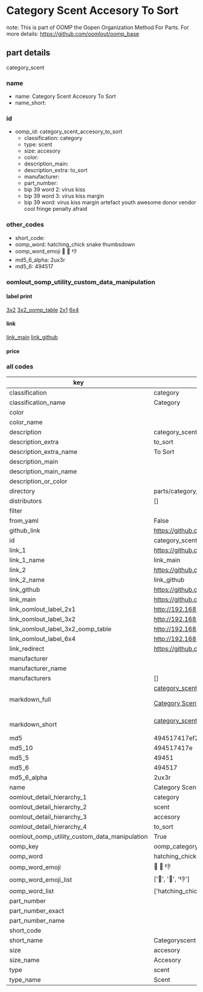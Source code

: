 # Category Scent Accesory To Sort  

note: This is part of OOMP the Oopen Organization Method For Parts. For more details: https://github.com/oomlout/oomp_base

##  part details
  



category_scent



### name
* name: Category Scent Accesory To Sort
* name_short: 
### id
* oomp_id: category_scent_accesory_to_sort
  * classification: category
  * type: scent
  * size: accesory
  * color: 
  * description_main: 
  * description_extra: to_sort
  * manufacturer: 
  * part_number: 
  * bip 39 word 2: virus kiss
  * bip 39 word 3: virus kiss margin
  * bip 39 word: virus kiss margin artefact youth awesome donor vendor cool fringe penalty afraid

### other_codes
* short_code: 
* oomp_word: hatching_chick snake thumbsdown
* oomp_word_emoji :hatching_chick: :snake: :thumbsdown:
* md5_6_alpha: 2ux3r
* md5_6: 494517






### oomlout_oomp_utility_custom_data_manipulation
#### label print
[3x2](http://192.168.1.245:1112/?label=oomp%202ux3r)
[3x2_oomp_table](http://192.168.1.108:1112/?label=oomp%202ux3r)
[2x1](http://192.168.1.242:1112/?label=oomp%202ux3r)
[6x4](http://192.168.1.55:1112/?label=oomp%202ux3r)    

#### link

[link_main](https://github.com/oomlout/oomlout_oomp_version_1_messy/tree/main/parts/category_scent_accesory_to_sort) [link_github](https://github.com/oomlout/oomlout_oomp_version_1_messy/tree/main/parts/category_scent_accesory_to_sort)                             

#### price







### all codes 
| key | value |  
| --- | --- |  
| classification | category |  
| classification_name | Category |  
| color |  |  
| color_name |  |  
| description | category_scent |  
| description_extra | to_sort |  
| description_extra_name | To Sort |  
| description_main |  |  
| description_main_name |  |  
| description_or_color |   |  
| directory | parts/category_scent_accesory_to_sort |  
| distributors | [] |  
| filter |  |  
| from_yaml | False |  
| github_link | https://github.com/oomlout/oomlout_oomp_part_src/tree/main/parts/category_scent_accesory_to_sort |  
| id | category_scent_accesory_to_sort |  
| link_1 | https://github.com/oomlout/oomlout_oomp_version_1_messy/tree/main/parts/category_scent_accesory_to_sort |  
| link_1_name | link_main |  
| link_2 | https://github.com/oomlout/oomlout_oomp_version_1_messy/tree/main/parts/category_scent_accesory_to_sort |  
| link_2_name | link_github |  
| link_github | https://github.com/oomlout/oomlout_oomp_version_1_messy/tree/main/parts/category_scent_accesory_to_sort |  
| link_main | https://github.com/oomlout/oomlout_oomp_version_1_messy/tree/main/parts/category_scent_accesory_to_sort |  
| link_oomlout_label_2x1 | http://192.168.1.242:1112/?label=oomp%202ux3r |  
| link_oomlout_label_3x2 | http://192.168.1.245:1112/?label=oomp%202ux3r |  
| link_oomlout_label_3x2_oomp_table | http://192.168.1.108:1112/?label=oomp%202ux3r |  
| link_oomlout_label_6x4 | http://192.168.1.55:1112/?label=oomp%202ux3r |  
| link_redirect | https://github.com/oomlout/oomlout_oomp_version_1_messy/tree/main/parts/category_scent_accesory_to_sort |  
| manufacturer |  |  
| manufacturer_name |  |  
| manufacturers | [] |  
| markdown_full | [category_scent_accesory_to_sort](none)<br>[](none)<br>[Category Scent Accesory To Sort](none)<br><br> |  
| markdown_short | [category_scent_accesory_to_sort](none)<br><br> |  
| md5 | 494517417ef22828427fb0cf0fdeb7a4 |  
| md5_10 | 494517417e |  
| md5_5 | 49451 |  
| md5_6 | 494517 |  
| md5_6_alpha | 2ux3r |  
| name | Category Scent Accesory To Sort |  
| oomlout_detail_hierarchy_1 | category |  
| oomlout_detail_hierarchy_2 | scent |  
| oomlout_detail_hierarchy_3 | accesory |  
| oomlout_detail_hierarchy_4 | to_sort |  
| oomlout_oomp_utility_custom_data_manipulation | True |  
| oomp_key | oomp_category_scent_accesory_to_sort |  
| oomp_word | hatching_chick snake thumbsdown |  
| oomp_word_emoji | :hatching_chick: :snake: :thumbsdown: |  
| oomp_word_emoji_list | [':hatching_chick:', ':snake:', ':thumbsdown:'] |  
| oomp_word_list | ['hatching_chick', 'snake', 'thumbsdown'] |  
| part_number |  |  
| part_number_exact |  |  
| part_number_name |  |  
| short_code |  |  
| short_name | Categoryscent |  
| size | accesory |  
| size_name | Accesory |  
| type | scent |  
| type_name | Scent |  
